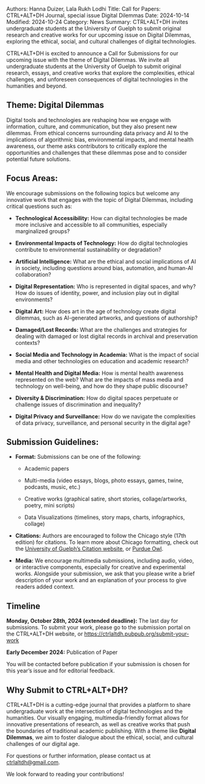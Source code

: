Authors: Hanna Duizer, Lala Rukh Lodhi
Title: Call for Papers: CTRL+ALT+DH Journal, special issue Digital Dilemmas
Date: 2024-10-14
Modified: 2024-10-24
Category: News
Summary: CTRL+ALT+DH invites undergraduate students at the University of Guelph to submit original research and creative works for our upcoming issue on Digital Dilemmas, exploring the ethical, social, and cultural challenges of digital technologies.

CTRL+ALT+DH is excited to announce a Call for Submissions for our upcoming issue with the theme of Digital Dilemmas. We invite all undergraduate students at the University of Guelph to submit original research, essays, and creative works that explore the complexities, ethical challenges, and unforeseen consequences of digital technologies in the humanities and beyond.

## Theme: Digital Dilemmas

Digital tools and technologies are reshaping how we engage with information, culture, and communication, but they also present new dilemmas. From ethical concerns surrounding data privacy and AI to the implications of algorithmic bias, environmental impacts, and mental health awareness, our theme asks contributors to critically explore the opportunities and challenges that these dilemmas pose and to consider potential future solutions. 

## Focus Areas:

We encourage submissions on the following topics but welcome any innovative work that engages with the topic of Digital Dilemmas, including critical questions such as:

- **Technological Accessibility:** How can digital technologies be made more inclusive and accessible to all communities, especially marginalized groups?

- **Environmental Impacts of Technology:** How do digital technologies contribute to environmental sustainability or degradation?

- **Artificial Intelligence:** What are the ethical and social implications of AI in society, including questions around bias, automation, and human-AI collaboration?

- **Digital Representation:** Who is represented in digital spaces, and why? How do issues of identity, power, and inclusion play out in digital environments?

- **Digital Art:** How does art in the age of technology create digital dilemmas, such as AI-generated artworks, and questions of authorship?

- **Damaged/Lost Records:** What are the challenges and strategies for dealing with damaged or lost digital records in archival and preservation contexts?

- **Social Media and Technology in Academia:** What is the impact of social media and other technologies on education and academic research?

- **Mental Health and Digital Media:** How is mental health awareness represented on the web? What are the impacts of mass media and technology on well-being, and how do they shape public discourse?

- **Diversity & Discrimination:** How do digital spaces perpetuate or challenge issues of discrimination and inequality?

- **Digital Privacy and Surveillance:** How do we navigate the complexities of data privacy, surveillance, and personal security in the digital age?

## Submission Guidelines:

- **Format:** Submissions can be one of the following:

    - Academic papers  

    - Multi-media (video essays, blogs, photo essays, games, twine, podcasts, music, etc.)  

    - Creative works (graphical satire, short stories, collage/artworks, poetry, mini scripts) 

    - Data Visualizations (timelines, story maps, charts, infographics, collage)  

- **Citations:** Authors are encouraged to follow the Chicago style (17th edition) for citations. To learn more about Chicago formatting, check out the [University of Guelph’s Citation website](https://guides.lib.uoguelph.ca/Chicago), or [Purdue Owl](https://owl.purdue.edu/owl/research_and_citation/chicago_manual_17th_edition/cmos_formatting_and_style_guide/chicago_manual_of_style_17th_edition.html). 

- **Media:** We encourage multimedia submissions, including audio, video, or interactive components, especially for creative and experimental works. Alongside your submission, we ask that you please write a brief description of your work and an explanation of your process to give readers added context.

## Timeline

**Monday, October 28th, 2024 (extended deadline):** The last day for submissions. To submit your work, please go to the submission portal on the CTRL+ALT+DH website, or https://ctrlaltdh.pubpub.org/submit-your-work

**Early December 2024:** Publication of Paper 

You will be contacted before publication if your submission is chosen for this year’s issue and for editorial feedback.

## Why Submit to CTRL+ALT+DH?

CTRL+ALT+DH is a cutting-edge journal that provides a platform to share undergraduate work at the intersection of digital technologies and the humanities. Our visually engaging, multimedia-friendly format allows for innovative presentations of research, as well as creative works that push the boundaries of traditional academic publishing. With a theme like **Digital Dilemmas**, we aim to foster dialogue about the ethical, social, and cultural challenges of our digital age.

For questions or further information, please contact us at ctrlaltdh@gmail.com.

We look forward to reading your contributions!